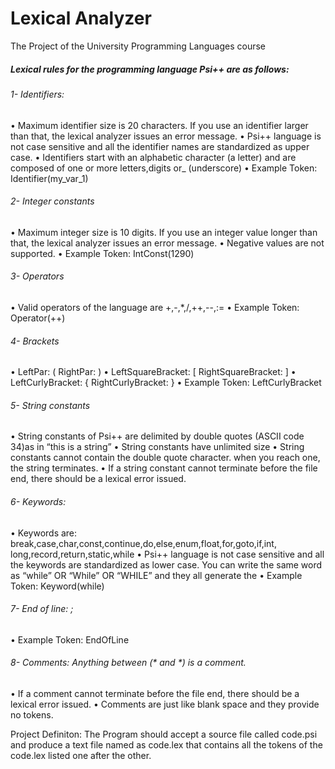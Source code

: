 # Lexical Analyzer
The Project of the University Programming Languages course

##### Lexical rules for the programming language Psi++ are as follows:

###### 1- Identifiers:
  • Maximum identifier size is 20 characters. If you use an identifier larger than that, the lexical analyzer issues an error message.
  • Psi++ language is not case sensitive and all the identifier names are standardized as upper case.
  • Identifiers start with an alphabetic character (a letter) and are composed of one or more letters,digits or_ (underscore)
  • Example Token: Identifier(my_var_1)
###### 2- Integer constants
  • Maximum integer size is 10 digits. If you use an integer value longer than that, the lexical analyzer issues an error message.
  • Negative values are not supported.
  • Example Token: IntConst(1290)
###### 3- Operators
  • Valid operators of the language are +,-,*,/,++,--,:=
  • Example Token: Operator(++)
###### 4- Brackets
  • LeftPar: ( RightPar: )
  • LeftSquareBracket: [ RightSquareBracket: ]
  • LeftCurlyBracket: { RightCurlyBracket: }
  • Example Token: LeftCurlyBracket
###### 5- String constants
  • String constants of Psi++ are delimited by double quotes (ASCII code 34)as in “this is a string”
  • String constants have unlimited size
  • String constants cannot contain the double quote character. when you reach one, the string terminates.
  • If a string constant cannot terminate before the file end, there should be a lexical error issued.
###### 6- Keywords:
  • Keywords are: break,case,char,const,continue,do,else,enum,float,for,goto,if,int,
  long,record,return,static,while
  • Psi++ language is not case sensitive and all the keywords are standardized as lower case. You can write the same word as “while” OR “While” OR “WHILE” and they all generate the
  • Example Token: Keyword(while)
###### 7- End of line: ;
  • Example Token: EndOfLine
###### 8- Comments: Anything between (* and *) is a comment.
  • If a comment cannot terminate before the file end, there should be a lexical error issued.
  • Comments are just like blank space and they provide no tokens.

Project Definiton: The Program should accept a source file called code.psi and produce a text file named as code.lex that contains all the tokens of the code.lex listed one after the other.
